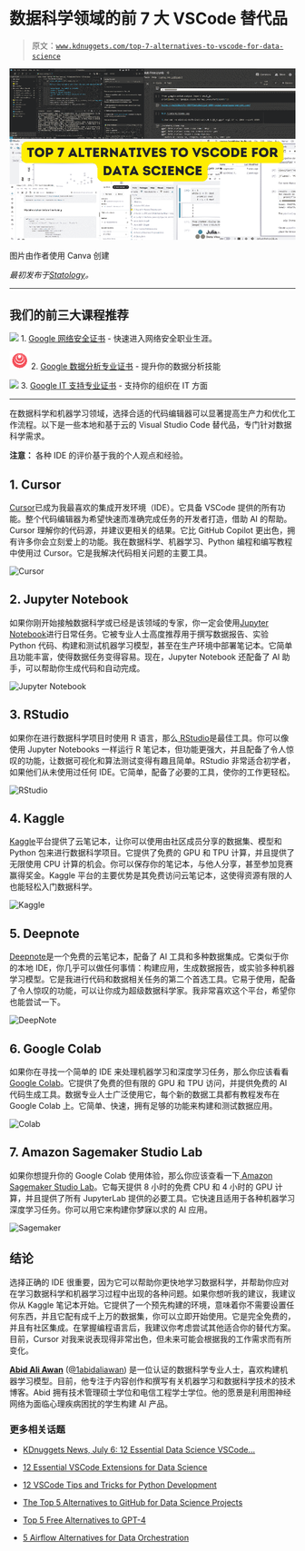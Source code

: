 # 数据科学领域的前 7 大 VSCode 替代品

> 原文：[`www.kdnuggets.com/top-7-alternatives-to-vscode-for-data-science`](https://www.kdnuggets.com/top-7-alternatives-to-vscode-for-data-science)

![前 7 大 VSCode 替代品](img/5ae60cbee26a349da0add3a4cc8057a8.png)

图片由作者使用 Canva 创建

*最初发布于[Statology](https://www.statology.org/top-7-alternatives-to-vscode-for-data-science/)。*

* * *

## 我们的前三大课程推荐

![](img/0244c01ba9267c002ef39d4907e0b8fb.png) 1\. [Google 网络安全证书](https://www.kdnuggets.com/google-cybersecurity) - 快速进入网络安全职业生涯。

![](img/e225c49c3c91745821c8c0368bf04711.png) 2\. [Google 数据分析专业证书](https://www.kdnuggets.com/google-data-analytics) - 提升你的数据分析技能

![](img/0244c01ba9267c002ef39d4907e0b8fb.png) 3\. [Google IT 支持专业证书](https://www.kdnuggets.com/google-itsupport) - 支持你的组织在 IT 方面

* * *

在数据科学和机器学习领域，选择合适的代码编辑器可以显著提高生产力和优化工作流程。以下是一些本地和基于云的 Visual Studio Code 替代品，专门针对数据科学需求。

**注意：** 各种 IDE 的评价基于我的个人观点和经验。

## 1\. Cursor

[Cursor](https://www.cursor.com/)已成为我最喜欢的集成开发环境（IDE）。它具备 VSCode 提供的所有功能。整个代码编辑器为希望快速而准确完成任务的开发者打造，借助 AI 的帮助。Cursor 理解你的代码源，并建议更相关的结果。它比 GitHub Copilot 更出色，拥有许多你会立刻爱上的功能。我在数据科学、机器学习、Python 编程和编写教程中使用过 Cursor。它是我解决代码相关问题的主要工具。

![Cursor](img/59c021aadcdcf8086f0b8e7e5d870af0.png)

## 2\. Jupyter Notebook

如果你刚开始接触数据科学或已经是该领域的专家，你一定会使用[Jupyter Notebook](https://jupyter.org/)进行日常任务。它被专业人士高度推荐用于撰写数据报告、实验 Python 代码、构建和测试机器学习模型，甚至在生产环境中部署笔记本。它简单且功能丰富，使得数据任务变得容易。现在，Jupyter Notebook 还配备了 AI 助手，可以帮助你生成代码和自动完成。

![Jupyter Notebook](img/a86a8435ee7516d95967ba244ecadcf5.png)

## 3\. RStudio

如果你在进行数据科学项目时使用 R 语言，那么[ RStudio](https://posit.co/downloads/)是最佳工具。你可以像使用 Jupyter Notebooks 一样运行 R 笔记本，但功能更强大，并且配备了令人惊叹的功能，让数据可视化和算法测试变得有趣且简单。RStudio 非常适合初学者，如果他们从未使用过任何 IDE。它简单，配备了必要的工具，使你的工作更轻松。

![RStudio](img/0ae904df18ac03ab75e7d1dfd7b68559.png)

## 4\. Kaggle

[Kaggle](https://www.kaggle.com/)平台提供了云笔记本，让你可以使用由社区成员分享的数据集、模型和 Python 包来进行数据科学项目。它提供了免费的 GPU 和 TPU 计算，并且提供了无限使用 CPU 计算的机会。你可以保存你的笔记本，与他人分享，甚至参加竞赛赢得奖金。Kaggle 平台的主要优势是其免费访问云笔记本，这使得资源有限的人也能轻松入门数据科学。

![Kaggle](img/669f16a6f37d43908713d6c3de75a8fa.png)

## 5\. Deepnote

[Deepnote](https://deepnote.com/)是一个免费的云笔记本，配备了 AI 工具和多种数据集成。它类似于你的本地 IDE，你几乎可以做任何事情：构建应用，生成数据报告，或实验多种机器学习模型。它是我进行代码和数据相关任务的第二个首选工具。它易于使用，配备了令人惊叹的功能，可以让你成为超级数据科学家。我非常喜欢这个平台，希望你也能尝试一下。

![DeepNote](img/a29e7687bcbf973aa72b8c387bfe9d01.png)

## 6\. Google Colab

如果你在寻找一个简单的 IDE 来处理机器学习和深度学习任务，那么你应该看看[Google Colab](https://colab.research.google.com/)。它提供了免费的但有限的 GPU 和 TPU 访问，并提供免费的 AI 代码生成工具。数据专业人士广泛使用它，每个新的数据工具都有教程发布在 Google Colab 上。它简单、快速，拥有足够的功能来构建和测试数据应用。

![Colab](img/c35302cf74486e0a5500b14bb3fc6213.png)

## 7\. Amazon Sagemaker Studio Lab

如果你想提升你的 Google Colab 使用体验，那么你应该查看一下[ Amazon Sagemaker Studio Lab](https://studiolab.sagemaker.aws/)。它每天提供 8 小时的免费 CPU 和 4 小时的 GPU 计算，并且提供了所有 JupyterLab 提供的必要工具。它快速且适用于各种机器学习深度学习任务。你可以用它来构建你梦寐以求的 AI 应用。

![Sagemaker](img/9951457bd549c9dd08918b419f0ead61.png)

## 结论

选择正确的 IDE 很重要，因为它可以帮助你更快地学习数据科学，并帮助你应对在学习数据科学和机器学习过程中出现的各种问题。如果你想听我的建议，我建议你从 Kaggle 笔记本开始。它提供了一个预先构建的环境，意味着你不需要设置任何东西，并且它配有成千上万的数据集，你可以立即开始使用。它是完全免费的，并且有社区集成。在掌握编程语言后，我建议你考虑尝试其他适合你的替代方案。目前，Cursor 对我来说表现得非常出色，但未来可能会根据我的工作需求而有所变化。

[](https://www.polywork.com/kingabzpro)****[Abid Ali Awan](https://www.polywork.com/kingabzpro)**** ([@1abidaliawan](https://www.linkedin.com/in/1abidaliawan)) 是一位认证的数据科学专业人士，喜欢构建机器学习模型。目前，他专注于内容创作和撰写有关机器学习和数据科学技术的技术博客。Abid 拥有技术管理硕士学位和电信工程学士学位。他的愿景是利用图神经网络为面临心理疾病困扰的学生构建 AI 产品。

### 更多相关话题

+   [KDnuggets News, July 6: 12 Essential Data Science VSCode…](https://www.kdnuggets.com/2022/n27.html)

+   [12 Essential VSCode Extensions for Data Science](https://www.kdnuggets.com/2022/07/12-essential-vscode-extensions-data-science.html)

+   [12 VSCode Tips and Tricks for Python Development](https://www.kdnuggets.com/2023/05/12-vscode-tips-tricks-python-development.html)

+   [The Top 5 Alternatives to GitHub for Data Science Projects](https://www.kdnuggets.com/the-top-5-alternatives-to-github-for-data-science-projects)

+   [Top 5 Free Alternatives to GPT-4](https://www.kdnuggets.com/top-5-free-alternatives-to-gpt4)

+   [5 Airflow Alternatives for Data Orchestration](https://www.kdnuggets.com/5-airflow-alternatives-for-data-orchestration)
